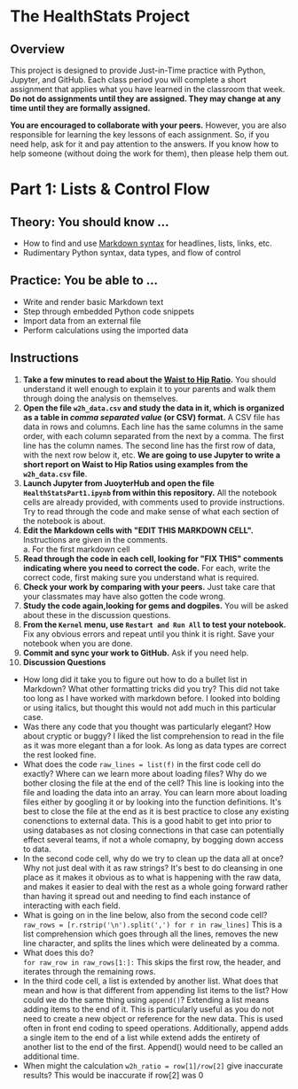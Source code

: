 # The HealthStats Project

## Overview
This project is designed to provide Just-in-Time practice with Python, Jupyter, and GitHub. Each class period you will complete a short assignment that applies what you have learned in the classroom that week. __Do not do assignments until they are assigned. They may change at any time until they are formally assigned.__

__You are encouraged to collaborate with your peers.__ However, you are also responsible for learning the key lessons of each assignment. So, if you need help, ask for it and pay attention to the answers. If you know how to help someone (without doing the work for them), then please help them out.

# Part 1: Lists & Control Flow
## Theory: You should know ...
* How to find and use [Markdown syntax](https://guides.github.com/features/mastering-markdown) for headlines, lists, links, etc.
* Rudimentary Python syntax, data types, and flow of control

## Practice: You be able to ...
* Write and render basic Markdown text
* Step through embedded Python code snippets
* Import data from an external file
* Perform calculations using the imported data

## Instructions
1. __Take a few minutes to read about the [Waist to Hip Ratio](https://en.wikipedia.org/wiki/Waist%E2%80%93hip_ratio).__ You should understand it well enough to explain it to your parents and walk them through doing the analysis on themselves.
2. __Open the file `w2h_data.csv` and study the data in it, which is organized as a table in *comma separated value* (or CSV) format.__ A CSV file has data in rows and columns. Each line has the same columns in the same order, with each column separated from the next by a comma.  The first line has the column names. The second line has the first row of data, with the next row below it, etc. __We are going to use Jupyter to write a short report on Waist to Hip Ratios using examples from the `w2h_data.csv` file__.  
3. __Launch Jupyter from JuoyterHub and open the file `HealthStatsPart1.ipynb` from within this repository.__ All the notebook cells are already provided, with comments used to provide instructions. Try to read through the code and make sense of what each section of the notebook is about.
4. __Edit the Markdown cells with "EDIT THIS MARKDOWN CELL".__ Instructions are given in the comments.  
  a. For the first markdown cell
5. __Read through the code in each cell, looking for "FIX THIS" comments indicating where you need to correct the code.__ For each, write the correct code, first making sure you understand what is required.
6. __Check your work by comparing with your peers.__ Just take care that your classmates may have also gotten the code wrong.
7. __Study the code again,looking for gems and dogpiles.__ You will be asked about these in the discussion questions.
8. __From the `Kernel` menu, use `Restart and Run All` to test your notebook.__ Fix any obvious errors and repeat until you think it is right. Save your notebook when you are done.
9. __Commit and sync your work to GitHub.__ Ask if you need help.
10. __Discussion Questions__
  * How long did it take you to figure out how to do a bullet list in Markdown? What other formatting tricks did you try?
      This did not take too long as I have worked with markdown before. I looked into bolding or using italics, but thought this would not add much in this particular case.
  * Was there any code that you thought was particularly elegant? How about cryptic or buggy?
      I liked the list comprehension to read in the file as it was more elegant than a for look. As long as data types are correct the rest looked fine. 
  * What does the code `raw_lines = list(f)` in the first code cell do exactly? Where can we learn more about loading files? Why do we bother closing the file at the end of the cell?
      This line is looking into the file and loading the data into an array. You can learn more about loading files either by googling it or by looking into the function definitions. It's best to close the file at the end as it is best practice to close any existing conenctions to external data. This is a good habit to get into prior to using databases as not closing connections in that case can potentially effect several teams, if not a whole comapny, by bogging down access to data.
  * In the second code cell, why do we try to clean up the data all at once? Why not just deal with it as raw strings?
      It's best to do cleansing in one place as it makes it obvious as to what is happening with the raw data, and makes it easier to deal with the rest as a whole going forward rather than having it spread out and needing to find each instance of interacting with each field. 
  * What is going on in the line below, also from the second code cell?  
  ```raw_rows = [r.rstrip('\n').split(',') for r in raw_lines]```
      This is a list comprehension which goes through all the lines, removes the new line character, and splits the lines which were delineated by a comma.
  * What does this do?  
  ```for raw_row in raw_rows[1:]:```
      This skips the first row, the header, and iterates through the remaining rows. 
  * In the third code cell, a list is extended by another list. What does that mean and how is that different from appending list items to the list? How could we do the same thing using `append()`?
      Extending a list means adding items to the end of it. This is particularly useful as you do not need to create a new object or reference for the new data. This is used often in front end coding to speed operations. Additionally, append adds a single item to the end of a list while extend adds the entirety of another list to the end of the first. Append() would need to be called an additional time. 
  * When might the calculation
  ```w2h_ratio = row[1]/row[2]``` give inaccurate results?
      This would be inaccurate if row[2] was 0

